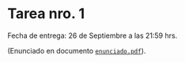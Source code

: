 # Tarea nro. 1

Fecha de entrega: 26 de Septiembre a las 21:59 hrs.

(Enunciado en documento [`enunciado.pdf`](https://github.com/uchileFI3104B-2020B/01-tarea-template/raw/master/enunciado.pdf)).

